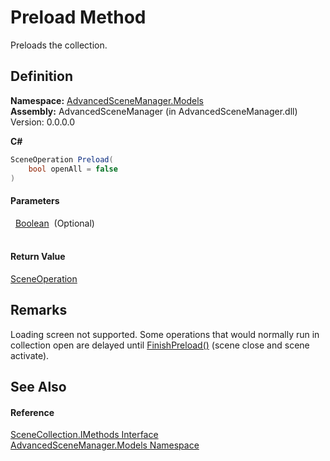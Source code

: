 # Preload Method


Preloads the collection.



## Definition
**Namespace:** <a href="N_AdvancedSceneManager_Models">AdvancedSceneManager.Models</a>  
**Assembly:** AdvancedSceneManager (in AdvancedSceneManager.dll) Version: 0.0.0.0

**C#**
``` C#
SceneOperation Preload(
	bool openAll = false
)
```



#### Parameters
<dl><dt>  <a href="https://learn.microsoft.com/dotnet/api/system.boolean" target="_blank" rel="noopener noreferrer">Boolean</a>  (Optional)</dt><dd> </dd></dl>

#### Return Value
<a href="T_AdvancedSceneManager_Core_SceneOperation">SceneOperation</a>

## Remarks
Loading screen not supported. Some operations that would normally run in collection open are delayed until <a href="M_AdvancedSceneManager_Core_Runtime_FinishPreload">FinishPreload()</a> (scene close and scene activate).

## See Also


#### Reference
<a href="T_AdvancedSceneManager_Models_SceneCollection_IMethods">SceneCollection.IMethods Interface</a>  
<a href="N_AdvancedSceneManager_Models">AdvancedSceneManager.Models Namespace</a>  
